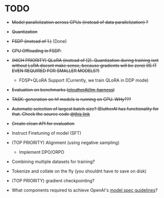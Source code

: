 # TODO

- ~~Model parallelization across GPUs (instead of data parallelization) ?~~
- ~~Quantization~~
- ~~FSDP (instead of 1.)~~ (Done)
- ~~CPU Offloading in FSDP.~~
- ~~(HIGH PRIORITY) QLoRA (instead of (2). Quantization during training isnt without LoRA doesnt make sense, because gradients will be zero) (IS IT EVEN REQUIRED FOR SMALLER MODELS?)~~
    - FDSP+QLoRA Support (Currently, we train QLoRA in DDP mode)
- ~~Evaluation on benchmarks ([eleutherAI/lm-harness](https://github.com/EleutherAI/lm-evaluation-harness))~~

- ~~TASK: generation on hf models is running on CPU. WHy???~~
- ~~Automatic selection of largest batch size? (ElutherAI has functionality for that. Check the source code @[this link](https://github.com/EleutherAI/lm-evaluation-harness/blob/b24ac4b8eb7b32e30f45c16a5be78670dcb25f47/lm_eval/models/huggingface.py#L674)~~
- ~~Create clean API for evaluation~~
-  Instruct Finetuning of model (SFT)
- (TOP PRIORITY) Alignment (using negative sampling)
    - Implement DPO/ORPO


- Combining multiple datasets for training? 
- Tokenize and collate on the fly (you shouldnt have to save on disk)
- (TOP PRIORITY) gradient checkpointing?

- What components required to achieve OpenAI's [model spec guidelines](https://openai.com/index/introducing-the-model-spec/)?





